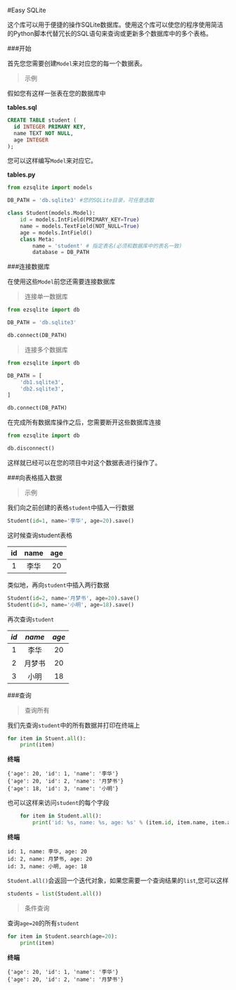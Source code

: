 #Easy SQLite

这个库可以用于便捷的操作SQLite数据库。使用这个库可以使您的程序使用简洁的Python脚本代替冗长的SQL语句来查询或更新多个数据库中的多个表格。

###开始

首先您您需要创建`Model`来对应您的每一个数据表。

>示例

假如您有这样一张表在您的数据库中

**tables.sql**
```SQL
CREATE TABLE student (
  id INTEGER PRIMARY KEY,
  name TEXT NOT NULL,
  age INTEGER 
);
```

您可以这样编写`Model`来对应它。

**tables.py**

```python
from ezsqlite import models

DB_PATH = 'db.sqlite3' #您的SQLite目录，可任意选取

class Student(models.Model):
    id = models.IntField(PRIMARY_KEY=True)
    name = models.TextField(NOT_NULL=True)
    age = models.IntField()
    class Meta:
        name = 'student' # 指定表名(必须和数据库中的表名一致)
        database = DB_PATH
```

###连接数据库

在使用这些`Model`前您还需要连接数据库

>连接单一数据库

```python
from ezsqlite import db

DB_PATH = 'db.sqlite3'

db.connect(DB_PATH)
```
>连接多个数据库

```python
from ezsqlite import db

DB_PATH = [
    'db1.sqlite3',
    'db2.sqlite3',
]

db.connect(DB_PATH)
```

在完成所有数据库操作之后，您需要断开这些数据库连接

```python
from ezsqlite import db

db.disconnect()
```
这样就已经可以在您的项目中对这个数据表进行操作了。

###向表格插入数据

>示例

我们向之前创建的表格`student`中插入一行数据

```Python
Student(id=1, name='李华', age=20).save()
```

这时候查询student表格

|id|name|age| 
|:---:|:---:|:---:|
 1  |李华 | 20
 
 类似地，再向`student`中插入两行数据
 
```Python
Student(id=2, name='月梦书', age=20).save()
Student(id=3, name='小明', age=18).save()
```

再次查询`student`

|*id*|*name*|*age*| 
|:---:|:---:|:---:|
1|李华|20
2|月梦书|20
3|小明|18

###查询

>查询所有

我们先查询`student`中的所有数据并打印在终端上

```python
for item in Stuent.all():
    print(item)
```

**终端**

    {'age': 20, 'id': 1, 'name': '李华'}
    {'age': 20, 'id': 2, 'name': '月梦书'}
    {'age': 18, 'id': 3, 'name': '小明'}
    
也可以这样来访问`student`的每个字段

```Python
    for item in Student.all():
        print('id: %s, name: %s, age: %s' % (item.id, item.name, item.age))
```

**终端**
    
    id: 1, name: 李华, age: 20
    id: 2, name: 月梦书, age: 20
    id: 3, name: 小明, age: 18
    
`Student.all()`会返回一个迭代对象，如果您需要一个查询结果的`list`,您可以这样

```Python
students = list(Student.all())
```

>条件查询

查询`age=20`的所有`student`
```Python
for item in Student.search(age=20):
    print(item)
```

**终端**
    
    {'age': 20, 'id': 1, 'name': '李华'}
    {'age': 20, 'id': 2, 'name': '月梦书'}
